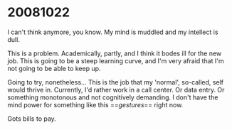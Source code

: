 # 20081022

I can't think anymore, you know. My mind is muddled and my intellect is dull.

This is a problem. Academically, partly, and I think it bodes ill for the new job. This is going to be a steep learning curve, and I'm very afraid that I'm not going to be able to keep up.

Going to try, nonetheless... This is the job that my 'normal', so-called, self would thrive in. Currently, I'd rather work in a call center. Or data entry. Or something monotonous and not cognitively demanding. I don't have the mind power for something like this ==_gestures_== right now.

Gots bills to pay.
